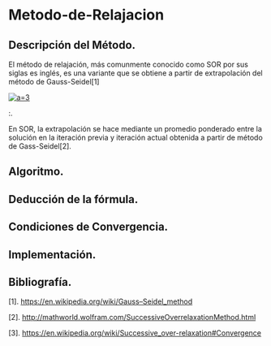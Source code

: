 # Metodo-de-Relajacion

## Descripción del Método. 

El método de relajación, más comunmente conocido como SOR por sus siglas es inglés, es una variante que se obtiene a partir de extrapolación del método de Gauss-Seidel[1]


<a href="https://www.codecogs.com/eqnedit.php?latex=a=3" target="_blank"><img src="https://latex.codecogs.com/gif.latex?a=3" title="a=3" /></a>


:<math>A\mathbf x = \mathbf b</math>.




En SOR, la extrapolación se hace mediante un promedio ponderado entre la solución en la iteración previa y iteración actual obtenida a partir de método de Gass-Seidel[2]. 

## Algoritmo.  

## Deducción de la fórmula. 

## Condiciones de Convergencia. 

## Implementación. 


## Bibliografía. 

[1]. https://en.wikipedia.org/wiki/Gauss–Seidel_method

[2]. http://mathworld.wolfram.com/SuccessiveOverrelaxationMethod.html

[3]. https://en.wikipedia.org/wiki/Successive_over-relaxation#Convergence
